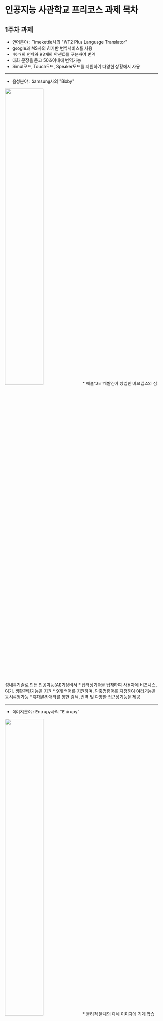 # 인공지능 사관학교 프리코스 과제 목차

## 1주차 과제

* 언어분야 : Timekettle사의 "WT2 Plus Language Translator"   
 * google과 MS사의 AI기반 번역서비스를 사용   
 * 40개의 언어와 93개의 악센트를 구분하여 번역   
 * 대화 문장을 듣고 50초이내에 번역가능   
 * Simul모드, Touch모드, Speaker모드를 지원하여 다양한 상황에서 사용   
   
***

* 음성분야 : Samsung사의 "Bixby"   
 <img src="https://user-images.githubusercontent.com/66632960/84097819-93a64e00-aa40-11ea-970c-e476ea632c2c.PNG" width="50%">   
 * 애플'Siri'개발진이 창업한 비브랩스와 삼성내부기술로 만든 인공지능(AI)가상비서   
 * 딥러닝기술을 탑재하여 사용자에 비즈니스, 여가, 생활관련기능을 지원   
 * 9개 언어를 지원하며, 단축명령어를 지정하여 여러기능을 동시수행가능   
 * 휴대폰카매라를 통한 검색, 번역 및 다양한 접근성기능을 제공   
   
***

* 이미지분야 : Entrupy사의 "Entrupy"   
 <img src="https://user-images.githubusercontent.com/66632960/84099248-1f6da980-aa44-11ea-9fd0-0561e630c7a6.png" width="50%">   
 * 물리적 물체의 미세 이미지에 기계 학습알고리즘을 사용하여 제품의 진위여부를 판단   
 * 300만 개의 이미지로 구성된 빅테이더를 기반으로 98%이상의 정확성을 보장   
 * 15개의 브랜드를 구분및 판단하며, 휴대폰과 연동하여 사용   
   
***

* 자율주행분야 : Audi사의 "A8 L"   
 <img src="https://user-images.githubusercontent.com/66632960/84143678-f247e800-aa91-11ea-9a77-234b613a2f76.PNG" width="50%">   
 * Radar, Laser Scanner, Cameras, Ultrasound를 이용한 크루즈컨트롤 시스템 장착   
 * AI Traffic Jam Pilot을 탑재하여 교통체증 상황(60km/h이하 주행)시 자율주행수준 lv3정도의 주행가능   
 * 교통정체 해소이후(60km/h이상 주행)에 운전자가  운전대를 잡지 않는경우 비상등 점멸 및 속도감속, 정지 후 audi긴급호출에 자동연결   
   
***
